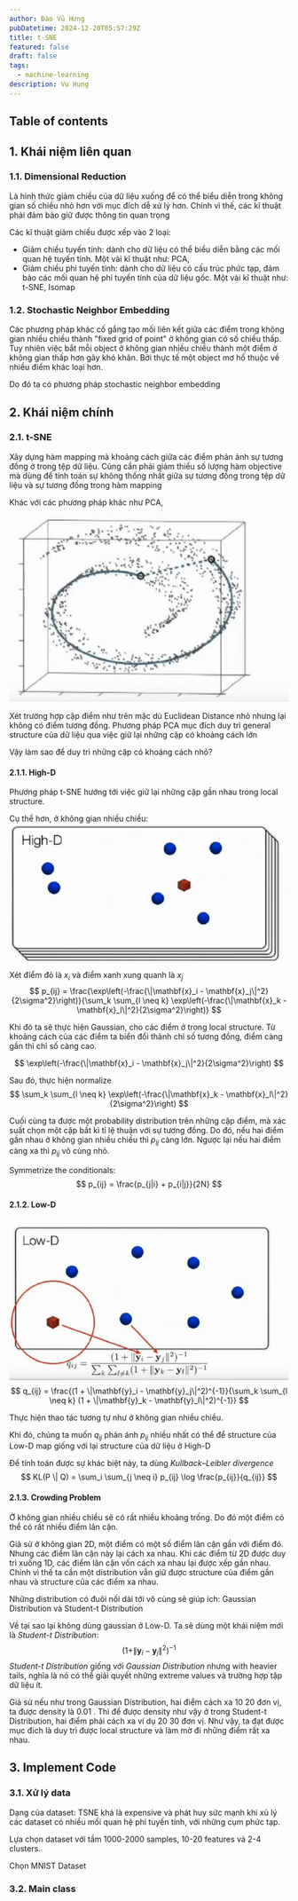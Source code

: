 ```yaml
---
author: Đào Vũ Hưng
pubDatetime: 2024-12-20T05:57:29Z
title: t-SNE
featured: false
draft: false
tags:
  - machine-learning
description: Vu Hung
---
```

## Table of contents
## 1. Khái niệm liên quan
### 1.1. Dimensional Reduction
Là hình thức giảm chiều của dữ liệu xuống để có thể biểu diễn trong không gian số chiều nhỏ hơn với mục đích dễ xử lý hơn. Chính vì thế, các kĩ thuật phải đảm bảo giữ được thông tin quan trọng 

Các kĩ thuật giảm chiều được xếp vào 2 loại:
- Giảm chiều tuyến tính: dành cho dữ liệu có thể biểu diễn bằng các mối quan hệ tuyến tính. Một vài kĩ thuật như: PCA, 
- Giảm chiều phi tuyến tính: dành cho dữ liệu có cấu trúc phức tạp, đảm bảo các mối quan hệ phi tuyến tính của dữ liệu gốc. Một vài kĩ thuật như: t-SNE, Isomap
### 1.2. Stochastic Neighbor Embedding
Các phương pháp khác cố gắng tạo mối liên kết giữa các điểm trong không gian nhiều chiều thành "fixed grid of point" ở không gian có số chiều thấp. Tuy nhiên việc bắt mỗi object ở không gian nhiều chiều thành một điểm ở không gian thấp hơn gây khó khăn. Bởi thực tế một object mơ hồ thuộc về nhiều điểm khác loại hơn. 

Do đó ta có phương pháp stochastic neighbor embedding
## 2. Khái niệm chính
### 2.1. t-SNE
Xây dựng hàm mapping mà khoảng cách giữa các điểm phản ảnh sự tương đồng ở trong tệp dữ liệu. Cũng cần phải giảm thiểu số lượng hàm objective mà dùng để tính toán sự không thống nhất giữa sự tương đồng trong tệp dữ liệu và sự tương đồng trong hàm mapping

Khác với các phương pháp khác như PCA,
![images](../../assets/images/2024-12-21_08-06-31.png)

Xét trường hợp cặp điểm như trên mặc dù Euclidean Distance nhỏ nhưng lại không có điểm tương đồng. Phương pháp PCA mục đích duy trì general structure của dữ liệu qua việc giữ lại những cặp có khoảng cách lớn

Vậy làm sao để duy trì những cặp có khoảng cách nhỏ?
#### 2.1.1. High-D
Phương pháp t-SNE hướng tới việc giữ lại những cặp gần nhau trong local structure.

Cụ thể hơn, ở không gian nhiều chiều:
![images](../../assets/images/2024-12-21_08-17-32.png)

Xét điểm đỏ là $x_i$ và điểm xanh xung quanh là $x_j$
$$
p_{ij} = \frac{\exp\left(-\frac{\|\mathbf{x}_i - \mathbf{x}_j\|^2}{2\sigma^2}\right)}{\sum_k \sum_{l \neq k} \exp\left(-\frac{\|\mathbf{x}_k - \mathbf{x}_l\|^2}{2\sigma^2}\right)}
$$

Khi đó ta sẽ thực hiện Gaussian, cho các điểm ở trong local structure. Từ khoảng cách của các điểm ta biển đổi thành chỉ số tương đồng, điểm càng gần thì chỉ số càng cao. 

$$
\exp\left(-\frac{\|\mathbf{x}_i - \mathbf{x}_j\|^2}{2\sigma^2}\right)
$$

Sau đó, thực hiện normalize 
$$
\sum_k \sum_{l \neq k} \exp\left(-\frac{\|\mathbf{x}_k - \mathbf{x}_l\|^2}{2\sigma^2}\right)
$$

Cuối cùng ta được một probability distribution trên những cặp điểm, mà xác suất chọn một cặp bất kì tỉ lệ thuận với sự tương đồng. Do đó, nếu hai điểm gần nhau ở không gian nhiều chiều thì $p_{ij}$ càng lớn. Ngược lại nếu hai điểm càng xa thì $p_{ij}$ vô cùng nhỏ. 


Symmetrize the conditionals:
$$
p_{ij} = \frac{p_{j|i} + p_{i|j}}{2N}
$$

#### 2.1.2. Low-D
![images](../../assets/images/2024-12-21_08-43-26.png)
$$
q_{ij} = \frac{(1 + \|\mathbf{y}_i - \mathbf{y}_j\|^2)^{-1}}{\sum_k \sum_{l \neq k} (1 + \|\mathbf{y}_k - \mathbf{y}_l\|^2)^{-1}}
$$

Thực hiện thao tác tương tự như ở không gian nhiều chiều.

Khi đó, chúng ta muốn $q_{ij}$ phản ánh $p_{ij}$ nhiều nhất có thể để structure của Low-D map giống với lại structure của dữ liệu ở High-D 

Để tính toán được sự khác biệt này, ta dùng *Kullback–Leibler divergence*
$$
KL(P \| Q) = \sum_i \sum_{j \neq i} p_{ij} \log \frac{p_{ij}}{q_{ij}}
$$
#### 2.1.3. Crowding Problem
Ở không gian nhiều chiều sẽ có rất nhiều khoảng trống. Do đó một điểm có thể có rất nhiều điểm lân cận.

Giả sử ở không gian 2D, một điểm có một số điểm lân cận gần với điểm đó. Nhưng các điểm lân cận này lại cách xa nhau. Khi các điểm từ 2D được duy trì xuống 1D, các điểm lân cận vốn cách xa nhau lại được xếp gần nhau. Chính vì thế ta cần một distribution vẫn giữ được structure của điểm gần nhau và structure của các điểm xa nhau. 

Những distribution có đuôi nối dài tới vô cùng sẽ giúp ích: Gaussian Distribution và Student-t Distribution

Về tại sao lại không dùng gaussian ở Low-D. Ta sẽ dùng một khái niệm mới là *Student-t Distribution*:
$$
(1 + \|\mathbf{y}_i - \mathbf{y}_j\|^2)^{-1}
$$
 *Student-t Distribution* giống với *Gaussian Distribution* nhưng with heavier tails, nghĩa là nó có thể giải quyết những extreme values và trường hợp tập dữ liệu ít. 

Giả sử nếu như trong Gaussian Distribution, hai điểm cách xa 10 20 đơn vị, ta được density là 0.01 . Thì để được density như vậy ở trong Student-t Distribution, hai điểm phải cách xa ví dụ 20 30 đơn vị. Như vậy, ta đạt được mục đích là duy trì được local structure và làm mờ đi những điểm rất xa nhau.
## 3. Implement Code
### 3.1. Xử lý data
Dạng của dataset: TSNE khá là expensive và phát huy sức mạnh khi xủ lý các dataset có nhiều mối quan hệ phi tuyến tính, với những cụm phức tạp.

Lựa chọn dataset với tầm 1000-2000 samples, 10-20 features và 2-4 clusters.

Chọn MNIST Dataset
### 3.2. Main class
